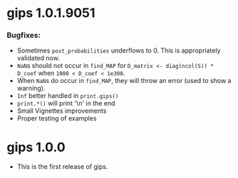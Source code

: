 # gips 1.0.1.9051

### Bugfixes:

* Sometimes `post_probabilities` underflows to 0. This is appropriately validated now.
* `NaN`s should not occur in `find_MAP` for `D_matrix <- diag(ncol(S)) * D_coef` when `1000 < D_coef < 1e300`.
* When `NaN`s do occur in `find_MAP`, they will throw an error (used to show a warning).
* `Inf` better handled in `print.gips()`
* `print.*()` will print '\n' in the end
* Small Vignettes improvements
* Proper testing of examples


# gips 1.0.0

* This is the first release of gips.

